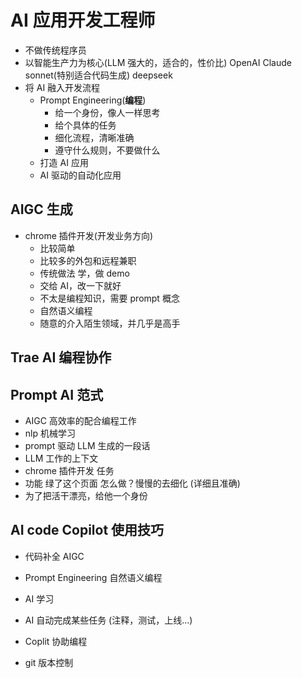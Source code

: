 # AI 应用开发工程师

- 不做传统程序员
- 以智能生产力为核心(LLM 强大的，适合的，性价比)
  OpenAI
  Claude sonnet(特别适合代码生成)
  deepseek
- 将 AI 融入开发流程
  - Prompt Engineering(**编程**)
    - 给一个身份，像人一样思考
    - 给个具体的任务
    - 细化流程，清晰准确
    - 遵守什么规则，不要做什么
  - 打造 AI 应用
  - AI 驱动的自动化应用

## AIGC 生成

- chrome 插件开发(开发业务方向)
  - 比较简单
  - 比较多的外包和远程兼职
  - 传统做法
    学，做 demo
  - 交给 AI，改一下就好
  - 不太是编程知识，需要 prompt 概念
  - 自然语义编程
  - 随意的介入陌生领域，并几乎是高手

## Trae AI 编程协作

## Prompt AI 范式

- AIGC 高效率的配合编程工作
- nlp 机械学习
- prompt 驱动 LLM 生成的一段话
- LLM 工作的上下文
- chrome 插件开发 任务
- 功能 绿了这个页面 怎么做？慢慢的去细化 (详细且准确)
- 为了把活干漂亮，给他一个身份

## AI code Copilot 使用技巧

- 代码补全 AIGC
- Prompt Engineering 自然语义编程
- AI 学习
- AI 自动完成某些任务 (注释，测试，上线...)
- Coplit 协助编程

- git 版本控制